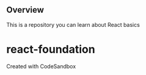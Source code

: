 ## Overview
This is a repository you can learn about React basics

# react-foundation
Created with CodeSandbox
